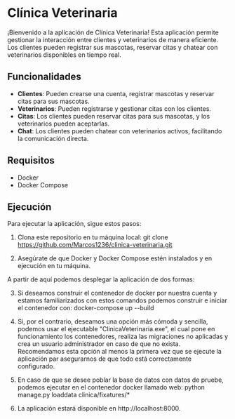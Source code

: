 # Clínica Veterinaria

¡Bienvenido a la aplicación de Clínica Veterinaria! Esta aplicación permite gestionar la interacción entre clientes y veterinarios de manera eficiente. Los clientes pueden registrar sus mascotas, reservar citas y chatear con veterinarios disponibles en tiempo real.

## Funcionalidades

- **Clientes**: Pueden crearse una cuenta, registrar mascotas y reservar citas para sus mascotas.
- **Veterinarios**: Pueden registrarse y gestionar citas con los clientes.
- **Citas**: Los clientes pueden reservar citas para sus mascotas, y los veterinarios pueden aceptarlas.
- **Chat**: Los clientes pueden chatear con veterinarios activos, facilitando la comunicación directa.

## Requisitos

- Docker
- Docker Compose

## Ejecución

Para ejecutar la aplicación, sigue estos pasos:

1. Clona este repositorio en tu máquina local:
    git clone https://github.com/Marcos1236/clinica-veterinaria.git

2. Asegúrate de que Docker y Docker Compose estén instalados y en ejecución en tu máquina.

A partir de aquí podemos desplegar la aplicación de dos formas:

3. Si deseamos construir el contenedor de docker por nuestra cuenta y estamos familiarizados con estos comandos podemos construir e iniciar el contenedor con:
    docker-compose up --build

4. Si, por el contrario, deseamos una opción más cómoda y sencilla, podemos usar el ejecutable "ClinicaVeterinaria.exe", el cual pone en funcionamiento los contenedores, realiza
    las migraciones no aplicadas y crea un usuario administrador en caso de que no exista. Recomendamos esta opción al menos la primera vez que se ejecute la aplicación par asegurarnos
    de que todo está correctamente configurado.

5. En caso de que se desee poblar la base de datos con datos de pruebe, podemos ejecutar en el contenedor docker llamado web: 
    python manage.py loaddata clinica/fixatures/*

6. La aplicación estará disponible en http://localhost:8000.
